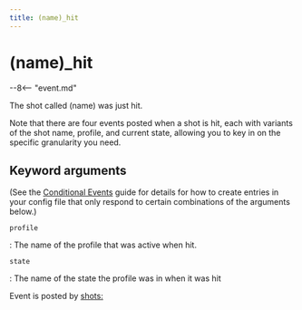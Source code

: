 ```yaml
---
title: (name)_hit
---
```


# (name)_hit


--8<-- "event.md"

The shot called (name) was just hit.

Note that there are four events posted when a shot is hit, each with
variants of the shot name, profile, and current state, allowing you to
key in on the specific granularity you need.

## Keyword arguments

(See the [Conditional Events](overview/conditional.md)
guide for details for how to create entries in your config file that
only respond to certain combinations of the arguments below.)

`profile`

:   The name of the profile that was active when hit.

`state`

:   The name of the state the profile was in when it was hit

Event is posted by [shots:](../config/shots.md)
